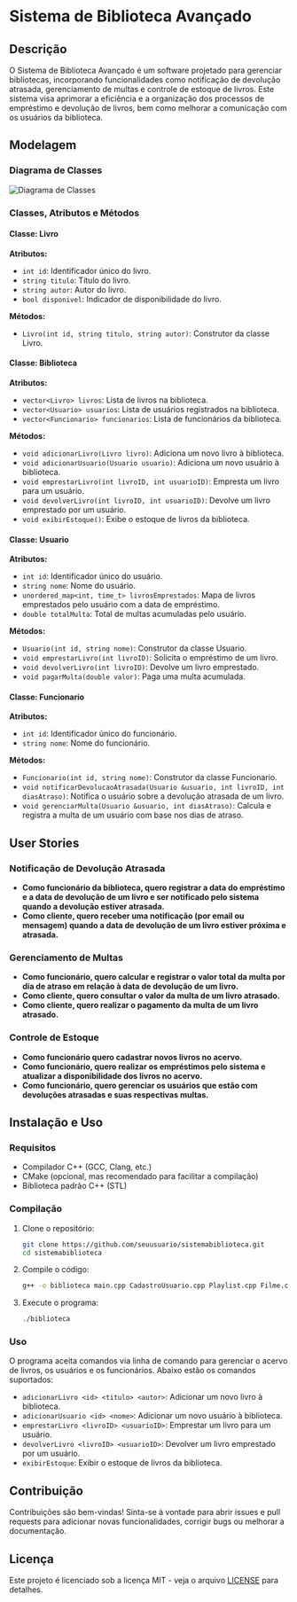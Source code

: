 
# Sistema de Biblioteca Avançado

## Descrição
O Sistema de Biblioteca Avançado é um software projetado para gerenciar bibliotecas, incorporando funcionalidades como notificação de devolução atrasada, gerenciamento de multas e controle de estoque de livros. Este sistema visa aprimorar a eficiência e a organização dos processos de empréstimo e devolução de livros, bem como melhorar a comunicação com os usuários da biblioteca.

## Modelagem

### Diagrama de Classes
![Diagrama de Classes](file-JELAhhB8U2YsuVmxSUYPgdgU)

### Classes, Atributos e Métodos

#### Classe: Livro
**Atributos:**
- `int id`: Identificador único do livro.
- `string titulo`: Título do livro.
- `string autor`: Autor do livro.
- `bool disponivel`: Indicador de disponibilidade do livro.

**Métodos:**
- `Livro(int id, string titulo, string autor)`: Construtor da classe Livro.

#### Classe: Biblioteca
**Atributos:**
- `vector<Livro> livros`: Lista de livros na biblioteca.
- `vector<Usuario> usuarios`: Lista de usuários registrados na biblioteca.
- `vector<Funcionario> funcionarios`: Lista de funcionários da biblioteca.

**Métodos:**
- `void adicionarLivro(Livro livro)`: Adiciona um novo livro à biblioteca.
- `void adicionarUsuario(Usuario usuario)`: Adiciona um novo usuário à biblioteca.
- `void emprestarLivro(int livroID, int usuarioID)`: Empresta um livro para um usuário.
- `void devolverLivro(int livroID, int usuarioID)`: Devolve um livro emprestado por um usuário.
- `void exibirEstoque()`: Exibe o estoque de livros da biblioteca.

#### Classe: Usuario
**Atributos:**
- `int id`: Identificador único do usuário.
- `string nome`: Nome do usuário.
- `unordered_map<int, time_t> livrosEmprestados`: Mapa de livros emprestados pelo usuário com a data de empréstimo.
- `double totalMulta`: Total de multas acumuladas pelo usuário.

**Métodos:**
- `Usuario(int id, string nome)`: Construtor da classe Usuario.
- `void emprestarLivro(int livroID)`: Solicita o empréstimo de um livro.
- `void devolverLivro(int livroID)`: Devolve um livro emprestado.
- `void pagarMulta(double valor)`: Paga uma multa acumulada.

#### Classe: Funcionario
**Atributos:**
- `int id`: Identificador único do funcionário.
- `string nome`: Nome do funcionário.

**Métodos:**
- `Funcionario(int id, string nome)`: Construtor da classe Funcionario.
- `void notificarDevolucaoAtrasada(Usuario &usuario, int livroID, int diasAtraso)`: Notifica o usuário sobre a devolução atrasada de um livro.
- `void gerenciarMulta(Usuario &usuario, int diasAtraso)`: Calcula e registra a multa de um usuário com base nos dias de atraso.

## User Stories

### Notificação de Devolução Atrasada
- **Como funcionário da biblioteca, quero registrar a data do empréstimo e a data de devolução de um livro e ser notificado pelo sistema quando a devolução estiver atrasada.**
- **Como cliente, quero receber uma notificação (por email ou mensagem) quando a data de devolução de um livro estiver próxima e atrasada.**

### Gerenciamento de Multas
- **Como funcionário, quero calcular e registrar o valor total da multa por dia de atraso em relação à data de devolução de um livro.**
- **Como cliente, quero consultar o valor da multa de um livro atrasado.**
- **Como cliente, quero realizar o pagamento da multa de um livro atrasado.**

### Controle de Estoque
- **Como funcionário quero cadastrar novos livros no acervo.**
- **Como funcionário, quero realizar os empréstimos pelo sistema e atualizar a disponibilidade dos livros no acervo.**
- **Como funcionário, quero gerenciar os usuários que estão com devoluções atrasadas e suas respectivas multas.**

## Instalação e Uso

### Requisitos
- Compilador C++ (GCC, Clang, etc.)
- CMake (opcional, mas recomendado para facilitar a compilação)
- Biblioteca padrão C++ (STL)

### Compilação
1. Clone o repositório:
   ```sh
   git clone https://github.com/seuusuario/sistemabiblioteca.git
   cd sistemabiblioteca
   ```

2. Compile o código:
   ```sh
   g++ -o biblioteca main.cpp CadastroUsuario.cpp Playlist.cpp Filme.cpp
   ```

3. Execute o programa:
   ```sh
   ./biblioteca
   ```

### Uso
O programa aceita comandos via linha de comando para gerenciar o acervo de livros, os usuários e os funcionários. Abaixo estão os comandos suportados:

- `adicionarLivro <id> <titulo> <autor>`: Adicionar um novo livro à biblioteca.
- `adicionarUsuario <id> <nome>`: Adicionar um novo usuário à biblioteca.
- `emprestarLivro <livroID> <usuarioID>`: Emprestar um livro para um usuário.
- `devolverLivro <livroID> <usuarioID>`: Devolver um livro emprestado por um usuário.
- `exibirEstoque`: Exibir o estoque de livros da biblioteca.

## Contribuição
Contribuições são bem-vindas! Sinta-se à vontade para abrir issues e pull requests para adicionar novas funcionalidades, corrigir bugs ou melhorar a documentação.

## Licença
Este projeto é licenciado sob a licença MIT - veja o arquivo [LICENSE](LICENSE) para detalhes.
